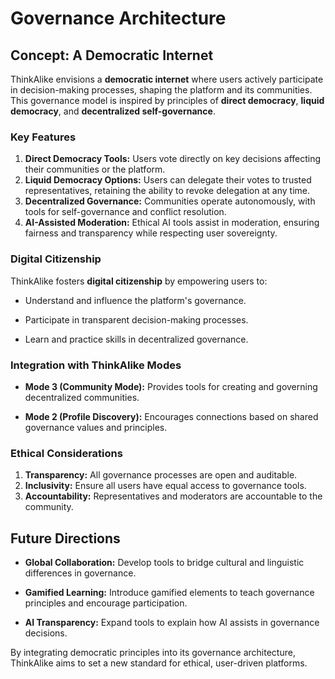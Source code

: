 # Governance Architecture

## Concept: A Democratic Internet

ThinkAlike envisions a **democratic internet** where users actively participate in decision-making processes, shaping the platform and its communities. This governance model is inspired by principles of **direct democracy**, **liquid democracy**, and **decentralized self-governance**.

### Key Features

1. **Direct Democracy Tools:** Users vote directly on key decisions affecting their communities or the platform.
2. **Liquid Democracy Options:** Users can delegate their votes to trusted representatives, retaining the ability to revoke delegation at any time.
3. **Decentralized Governance:** Communities operate autonomously, with tools for self-governance and conflict resolution.
4. **AI-Assisted Moderation:** Ethical AI tools assist in moderation, ensuring fairness and transparency while respecting user sovereignty.

### Digital Citizenship

ThinkAlike fosters **digital citizenship** by empowering users to:

* Understand and influence the platform's governance.

* Participate in transparent decision-making processes.

* Learn and practice skills in decentralized governance.

### Integration with ThinkAlike Modes

* **Mode 3 (Community Mode):** Provides tools for creating and governing decentralized communities.

* **Mode 2 (Profile Discovery):** Encourages connections based on shared governance values and principles.

### Ethical Considerations

1. **Transparency:** All governance processes are open and auditable.
2. **Inclusivity:** Ensure all users have equal access to governance tools.
3. **Accountability:** Representatives and moderators are accountable to the community.

## Future Directions

* **Global Collaboration:** Develop tools to bridge cultural and linguistic differences in governance.

* **Gamified Learning:** Introduce gamified elements to teach governance principles and encourage participation.

* **AI Transparency:** Expand tools to explain how AI assists in governance decisions.

By integrating democratic principles into its governance architecture, ThinkAlike aims to set a new standard for ethical, user-driven platforms.
